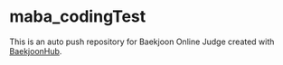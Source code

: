 # maba_codingTest
This is an auto push repository for Baekjoon Online Judge created with [BaekjoonHub](https://github.com/BaekjoonHub/BaekjoonHub).

